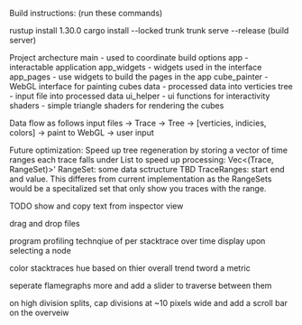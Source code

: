 Build instructions: (run these commands)

rustup install 1.30.0
cargo install --locked trunk
trunk serve --release                (build server)

Project archecture
    main - used to coordinate build options
        app - interactable application
            app_widgets - widgets used in the interface
            app_pages - use widgets to build the pages in the app
            cube_painter - WebGL interface for painting cubes
            data - processed data into verticies
            tree - input file into processed data
            ui_helper - ui functions for interactivity
        shaders - simple triangle shaders for rendering the cubes

Data flow as follows
input files -> Trace -> Tree -> [verticies, indicies, colors] -> paint to WebGL -> user input  


Future optimization: 
Speed up tree regeneration by storing a vector of time ranges each trace falls under
List to speed up processing: Vec<(Trace, RangeSet<TraceRanges>)>'
RangeSet: some data sctructure TBD
TraceRanges: start end and value. 
This differes from current implementation as the RangeSets would be a specitalized set that only show you traces with the range.




TODO
show and copy text from inspector view 

drag and drop files

program profiling technqiue of per stacktrace over time display upon selecting a node 

color stacktraces hue based on thier overall trend tword a metric

seperate flamegraphs more and add a slider to traverse between them

on high division splits, cap divisions at ~10 pixels wide and add a scroll bar on the overveiw
